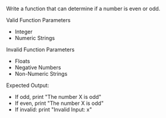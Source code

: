 Write a function that can determine if a number is even or odd.

Valid Function Parameters
- Integer
- Numeric Strings

Invalid Function Parameters
- Floats
- Negative Numbers
- Non-Numeric Strings

Expected Output:
- If odd, print "The number X is odd"
- If even, print "The number X is odd"
- If invalid: print "Invalid Input: x"